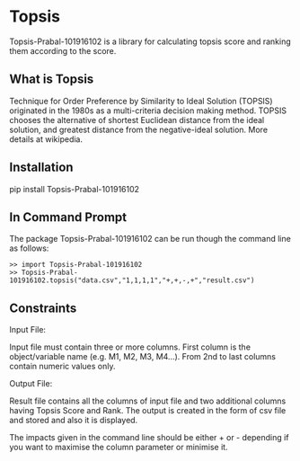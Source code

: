 
# Topsis

Topsis-Prabal-101916102 is a library for calculating topsis score and ranking them according to the score.


## What is Topsis

Technique for Order Preference by Similarity to Ideal Solution (TOPSIS) originated in the 1980s as a multi-criteria decision making method. TOPSIS chooses the alternative of shortest Euclidean distance from the ideal solution, and greatest distance from the negative-ideal solution. More details at wikipedia.
## Installation

pip install Topsis-Prabal-101916102
## In Command Prompt

The package Topsis-Prabal-101916102 can be run though the command line as follows:

 

 
    >> import Topsis-Prabal-101916102
    >> Topsis-Prabal-101916102.topsis("data.csv","1,1,1,1","+,+,-,+","result.csv")                                     

    
## Constraints

Input File:

Input file must contain three or more columns.
First column is the object/variable name (e.g. M1, M2, M3, M4...).
From 2nd to last columns contain numeric values only.

Output File:

Result file contains all the columns of input file and two additional columns having Topsis Score and Rank.
The output is created in the form of csv file and stored and also it is displayed.

The impacts given in the command line should be either + or - depending if you want to maximise the column parameter or minimise it.

    